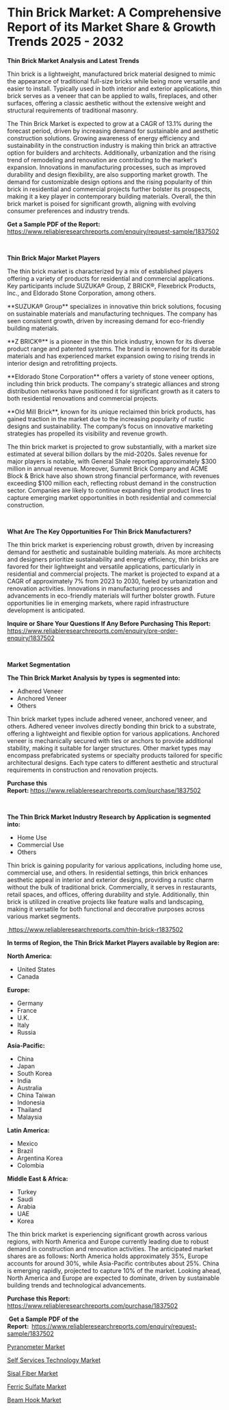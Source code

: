 <p><h1>Thin Brick Market: A Comprehensive Report of its Market Share & Growth Trends 2025 - 2032</h1></p><p><strong>Thin Brick Market Analysis and Latest Trends</strong></p>
<p><p>Thin brick is a lightweight, manufactured brick material designed to mimic the appearance of traditional full-size bricks while being more versatile and easier to install. Typically used in both interior and exterior applications, thin brick serves as a veneer that can be applied to walls, fireplaces, and other surfaces, offering a classic aesthetic without the extensive weight and structural requirements of traditional masonry.</p><p>The Thin Brick Market is expected to grow at a CAGR of 13.1% during the forecast period, driven by increasing demand for sustainable and aesthetic construction solutions. Growing awareness of energy efficiency and sustainability in the construction industry is making thin brick an attractive option for builders and architects. Additionally, urbanization and the rising trend of remodeling and renovation are contributing to the market's expansion. Innovations in manufacturing processes, such as improved durability and design flexibility, are also supporting market growth. The demand for customizable design options and the rising popularity of thin brick in residential and commercial projects further bolster its prospects, making it a key player in contemporary building materials. Overall, the thin brick market is poised for significant growth, aligning with evolving consumer preferences and industry trends.</p></p>
<p><strong>Get a Sample PDF of the Report:&nbsp;</strong> <a href="https://www.reliableresearchreports.com/enquiry/request-sample/1837502?utm_campaign=32&utm_medium=2&utm_source=Github&utm_content=ia&utm_term=30012025&utm_id=thin-brick">https://www.reliableresearchreports.com/enquiry/request-sample/1837502</a></p>
<p>&nbsp;</p>
<p><strong>Thin Brick Major Market Players</strong></p>
<p><p>The thin brick market is characterized by a mix of established players offering a variety of products for residential and commercial applications. Key participants include SUZUKA® Group, Z BRICK®, Flexebrick Products, Inc., and Eldorado Stone Corporation, among others. </p><p>**SUZUKA® Group** specializes in innovative thin brick solutions, focusing on sustainable materials and manufacturing techniques. The company has seen consistent growth, driven by increasing demand for eco-friendly building materials.</p><p>**Z BRICK®** is a pioneer in the thin brick industry, known for its diverse product range and patented systems. The brand is renowned for its durable materials and has experienced market expansion owing to rising trends in interior design and retrofitting projects.</p><p>**Eldorado Stone Corporation** offers a variety of stone veneer options, including thin brick products. The company's strategic alliances and strong distribution networks have positioned it for significant growth as it caters to both residential renovations and commercial projects.</p><p>**Old Mill Brick**, known for its unique reclaimed thin brick products, has gained traction in the market due to the increasing popularity of rustic designs and sustainability. The company’s focus on innovative marketing strategies has propelled its visibility and revenue growth.</p><p>The thin brick market is projected to grow substantially, with a market size estimated at several billion dollars by the mid-2020s. Sales revenue for major players is notable, with General Shale reporting approximately $300 million in annual revenue. Moreover, Summit Brick Company and ACME Block & Brick have also shown strong financial performance, with revenues exceeding $100 million each, reflecting robust demand in the construction sector. Companies are likely to continue expanding their product lines to capture emerging market opportunities in both residential and commercial construction.</p></p>
<p>&nbsp;</p>
<p><strong>What Are The Key Opportunities For Thin Brick Manufacturers?</strong></p>
<p><p>The thin brick market is experiencing robust growth, driven by increasing demand for aesthetic and sustainable building materials. As more architects and designers prioritize sustainability and energy efficiency, thin bricks are favored for their lightweight and versatile applications, particularly in residential and commercial projects. The market is projected to expand at a CAGR of approximately 7% from 2023 to 2030, fueled by urbanization and renovation activities. Innovations in manufacturing processes and advancements in eco-friendly materials will further bolster growth. Future opportunities lie in emerging markets, where rapid infrastructure development is anticipated.</p></p>
<p><strong>Inquire or Share Your Questions If Any Before Purchasing This Report:</strong> <a href="https://www.reliableresearchreports.com/enquiry/pre-order-enquiry/1837502?utm_campaign=32&utm_medium=2&utm_source=Github&utm_content=ia&utm_term=30012025&utm_id=thin-brick">https://www.reliableresearchreports.com/enquiry/pre-order-enquiry/1837502</a></p>
<p>&nbsp;</p>
<p><strong>Market Segmentation</strong></p>
<p><strong>The Thin Brick Market Analysis by types is segmented into:</strong></p>
<p><ul><li>Adhered Veneer</li><li>Anchored Veneer</li><li>Others</li></ul></p>
<p><p>Thin brick market types include adhered veneer, anchored veneer, and others. Adhered veneer involves directly bonding thin brick to a substrate, offering a lightweight and flexible option for various applications. Anchored veneer is mechanically secured with ties or anchors to provide additional stability, making it suitable for larger structures. Other market types may encompass prefabricated systems or specialty products tailored for specific architectural designs. Each type caters to different aesthetic and structural requirements in construction and renovation projects.</p></p>
<p><strong>Purchase this Report:&nbsp;</strong><a href="https://www.reliableresearchreports.com/purchase/1837502?utm_campaign=32&utm_medium=2&utm_source=Github&utm_content=ia&utm_term=30012025&utm_id=thin-brick">https://www.reliableresearchreports.com/purchase/1837502</a></p>
<p>&nbsp;</p>
<p><strong>The Thin Brick Market Industry Research by Application is segmented into:</strong></p>
<p><ul><li>Home Use</li><li>Commercial Use</li><li>Others</li></ul></p>
<p><p>Thin brick is gaining popularity for various applications, including home use, commercial use, and others. In residential settings, thin brick enhances aesthetic appeal in interior and exterior designs, providing a rustic charm without the bulk of traditional brick. Commercially, it serves in restaurants, retail spaces, and offices, offering durability and style. Additionally, thin brick is utilized in creative projects like feature walls and landscaping, making it versatile for both functional and decorative purposes across various market segments.</p></p>
<p><a href="https://www.reliableresearchreports.com/thin-brick-r1837502?utm_campaign=32&utm_medium=2&utm_source=Github&utm_content=ia&utm_term=30012025&utm_id=thin-brick">&nbsp;https://www.reliableresearchreports.com/thin-brick-r1837502</a></p>
<p><strong>In terms of Region, the Thin Brick Market Players available by Region are:</strong></p>
<p>
    <p> <strong> North America: </strong>
        <ul>
            <li>United States</li>
            <li>Canada</li>
        </ul>
        </p> 
    <p> <strong> Europe: </strong>
        <ul>
            <li>Germany</li>
            <li>France</li>
            <li>U.K.</li>
            <li>Italy</li>
            <li>Russia</li>
        </ul>
        </p> 
    <p> <strong> Asia-Pacific: </strong>
        <ul>
            <li>China</li>
            <li>Japan</li>
            <li>South Korea</li>
            <li>India</li>
            <li>Australia</li>
            <li>China Taiwan</li>
            <li>Indonesia</li>
            <li>Thailand</li>
            <li>Malaysia</li>
        </ul>
        </p> 
    <p> <strong> Latin America: </strong>
        <ul>
            <li>Mexico</li>
            <li>Brazil</li>
            <li>Argentina Korea</li>
            <li>Colombia</li>
        </ul>
        </p> 
    <p> <strong> Middle East & Africa: </strong>
        <ul>
            <li>Turkey</li>
            <li>Saudi</li>
            <li>Arabia</li>
            <li>UAE</li>
            <li>Korea</li>
        </ul>
    </p>
    </p>
<p><p>The thin brick market is experiencing significant growth across various regions, with North America and Europe currently leading due to robust demand in construction and renovation activities. The anticipated market shares are as follows: North America holds approximately 35%, Europe accounts for around 30%, while Asia-Pacific contributes about 25%. China is emerging rapidly, projected to capture 10% of the market. Looking ahead, North America and Europe are expected to dominate, driven by sustainable building trends and technological advancements.</p></p>
<p><strong>Purchase this Report: </strong><a href="https://www.reliableresearchreports.com/purchase/1837502?utm_campaign=32&utm_medium=2&utm_source=Github&utm_content=ia&utm_term=30012025&utm_id=thin-brick">https://www.reliableresearchreports.com/purchase/1837502</a></p>
<p>&nbsp;<strong>Get a Sample PDF of the Report:&nbsp;&nbsp;</strong><a href="https://www.reliableresearchreports.com/enquiry/request-sample/1837502?utm_campaign=32&utm_medium=2&utm_source=Github&utm_content=ia&utm_term=30012025&utm_id=thin-brick">https://www.reliableresearchreports.com/enquiry/request-sample/1837502</a></p>
<p><strong></strong></p>
<p><p><a href="https://www.linkedin.com/pulse/competitive-landscape-pyranometer-market-strong-growth-xam5c?utm_campaign=32&utm_medium=2&utm_source=Github&utm_content=ia&utm_term=30012025&utm_id=thin-brick">Pyranometer Market</a></p><p><a href="https://www.linkedin.com/pulse/self-services-technology-market-expected-see-significant-8h2cf?utm_campaign=32&utm_medium=2&utm_source=Github&utm_content=ia&utm_term=30012025&utm_id=thin-brick">Self Services Technology Market</a></p><p><a href="https://github.com/carylgrinko/Market-Research-Report-List-1/blob/main/sisal-fiber-market.md?utm_campaign=32&utm_medium=2&utm_source=Github&utm_content=ia&utm_term=30012025&utm_id=thin-brick">Sisal Fiber Market</a></p><p><a href="https://github.com/ziogaskangui96/Market-Research-Report-List-1/blob/main/ferric-sulfate-market.md?utm_campaign=32&utm_medium=2&utm_source=Github&utm_content=ia&utm_term=30012025&utm_id=thin-brick">Ferric Sulfate Market</a></p><p><a href="https://www.linkedin.com/pulse/revenue-projections-beam-hook-market-123-cagr-from-2025-2032-tkd0f?utm_campaign=32&utm_medium=2&utm_source=Github&utm_content=ia&utm_term=30012025&utm_id=thin-brick">Beam Hook Market</a></p></p>